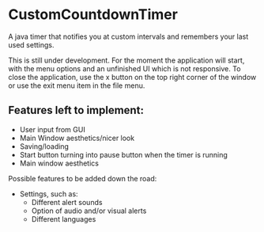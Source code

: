 CustomCountdownTimer
====================

A java timer that notifies you at custom intervals and remembers your last used settings.

This is still under development. For the moment the application will start, with the menu options and an unfinished UI which is not responsive. To close the application, use the x button on the top right corner of the window or use the exit menu item in the file menu.

Features left to implement:
---------------------------
* User input from GUI
* Main Window aesthetics/nicer look
* Saving/loading
* Start button turning into pause button when the timer is running
* Main window aesthetics

Possible features to be added down the road:
* Settings, such as:
    * Different alert sounds
    * Option of audio and/or visual alerts
    * Different languages
